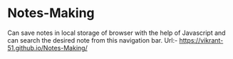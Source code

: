 # Notes-Making
Can save notes in local storage of browser with the help of Javascript and can search the desired note from this navigation bar. 
Url:- https://vikrant-51.github.io/Notes-Making/
